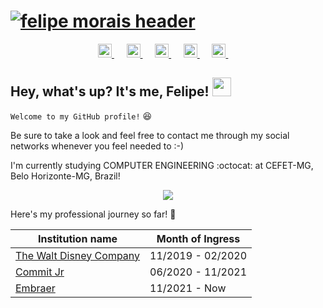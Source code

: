 # [![felipe morais header](https://raw.githubusercontent.com/Felipi12/Felipi12/master/github_capa.png)](https://www.linkedin.com/in/felipe-mlmorais/)


<p align='center'>
<a href="https://discordapp.com/users/615680306573475843/">
  <img alt="Felipe's Discord" width="22px" src="https://cdn.jsdelivr.net/npm/simple-icons@v3/icons/discord.svg" />
</a>&nbsp;&nbsp;&nbsp;&nbsp;   
<a href="https://t.me/Felipi12">
  <img alt="Felipe's Telegram" width="22px" src="https://cdn.jsdelivr.net/npm/simple-icons@v3/icons/telegram.svg" />
</a>&nbsp;&nbsp;&nbsp;&nbsp;   
<a href="https://www.linkedin.com/in/felipe-mlmorais/">
  <img alt="Felipe's LinkdeIN" width="22px" src="https://cdn.jsdelivr.net/npm/simple-icons@v3/icons/linkedin.svg" />
</a>&nbsp;&nbsp;&nbsp;&nbsp; 
<a href="https://www.instagram.com/felipe_lemos12/">
  <img alt="Felipe's Instagram" width="22px" src="https://cdn.jsdelivr.net/npm/simple-icons@v3/icons/instagram.svg" />
</a>&nbsp;&nbsp;&nbsp;&nbsp;
<a href="https://www.youtube.com/channel/UCljuJe9XEtQSUHenT38DIqA">
  <img alt="Felipe's YouTube" width="22px" src="https://cdn.jsdelivr.net/npm/simple-icons@v3/icons/youtube.svg" />
</a>&nbsp;&nbsp;&nbsp;&nbsp;
</p>


## Hey, what's up? It's me, Felipe! <img src="https://raw.githubusercontent.com/MartinHeinz/MartinHeinz/master/wave.gif" width="30px">

`Welcome to my GitHub profile!` :satisfied: 

Be sure to take a look and feel free to contact me through my social networks whenever you feel needed to :-)

I'm currently studying COMPUTER ENGINEERING :octocat: at CEFET-MG, Belo Horizonte-MG, Brazil!

<p align='center'>
<img src="https://github-readme-stats.vercel.app/api/top-langs/?username=Felipi12&layout=compact&title_color=ffffff&text_color=ffffff&icon_color=ffffffa&bg_color=00c55e" />
</p>

Here's my professional journey so far! :rocket: 

Institution name | Month of Ingress
------------ | -------------
<a href="https://thewaltdisneycompany.com/"> The Walt Disney Company</a> | 11/2019 - 02/2020
<a href="https://www.commitjr.com">Commit Jr</a> | 06/2020 - 11/2021
<a href="https:///www.embraer.com.br"> Embraer</a> | 11/2021 - Now


